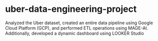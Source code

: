 # uber-data-engineering-project
 Analyzed the Uber dataset, created an entire data pipeline using Google Cloud Platform (GCP), and performed ETL operations using MAGE-AI. Additionally,  developed a dynamic dashboard using LOOKER Studio
